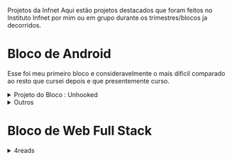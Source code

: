 Projetos da Infnet
Aqui estão projetos destacados que foram feitos no Instituto Infnet por mim ou em grupo durante os trimestres/blocos ja decorridos.

# Bloco de Android
Esse foi meu primeiro bloco e consideravelmente o mais dificil comparado ao resto que cursei depois e que presentemente curso.
<details>
  <summary>Projeto do Bloco : Unhooked</summary>

  ## Link do APK
  https://play.google.com/store/apps/details?id=com.danielgomeslipkin.unhooked.app&pli=1
  
  ## O projeto
  O projeto do bloco consistiu em criar um aplicativo hosteado na Play Store com anuncios, com integração ao Firebase e organizado com a metodologia SCRUM. Esse trabalho devia ser feito em <b>GRUPO</b>. A proposta do aplicativo é basicamente um rastreador de vicios pessoais, como cigarros, com o intuito de auxiliar o usuario para controlar ele.

  <b> NOTE QUE NÃO SOU PROFISSIONAL DE PSICANALISE OU PSICOTERAPIA E QUALQUER DADO IMPERATIVO PRESENTE NO PROJETO É SOMENTE POR RAZÕES DE TESTE E PROTOTIPO. </b>

  ## Funcionalidades Completas
  - Login com Firebase, incluindo a opção de utilizar o Facebook
  - Dados dos Vicios retirados do Firebase Realtime Storage com a biblioteca Retrofit.
  - Dados dos usuarios e os seus vicios armazenados no Firebase Firestore

## Fotos
 Notara que o design é muito arcaico e certas coisas parecem estar desalinhadas, displays como o Grafico linear não aparentam utilidade e certas funcionalidades como vicios customizados do usuario não foram   
 implementados. Isso porque a minha dupla se dissolveu bem no começo do projeto sem haver substituo pelo tamanho da turma, tambem que por ser em Scrum so me disponibilizou no maximo 2 meses, e ainda por cima mais duas matérias que requeriam a construção, mesmo que basico, de um APK completo como trabalho final. Talvez eu revisite esse projeto outro dia e aprimore ele á minha visão completa, mas a experiencia me deixou um gosto amargo na boca.

 ### Pagina de Login
<img src="https://i.imgur.com/hmMUjHy.png" width="30%">

### Dashboard
<img src="https://i.imgur.com/nK9cykG.png" width="30%">

### Configuração do Usuario
<img src="https://i.imgur.com/34dScRX.png" width="30%"><br>
Resetar Tudo retira todos os vicios do usuario e os dados relativos

### Pagina dos Vicios
<img src="https://i.imgur.com/Y3eY8zJ.png" width="30%"><br>
Era pra ter uma logo para cada vicio. Ver somente permite o usuario ter uma noção doque se trata, Add(icionar) disponibiliza a integração á conta do usuario.

### Pagina de Customização de Vicio
<img src="https://i.imgur.com/A1ZTvIA.png" width="30%">
<img src="https://i.imgur.com/1KH2TZP.png" width="30%">

### Pagina de Visualização do Vicio
<img src="https://i.imgur.com/NVZXCfO.png" width="30%"><br>
Fatos circulam aleatoriamente, a frase em cima não.<br>

<img src="https://i.imgur.com/yQBq9K4.png" width="30%"><br>
Ao clica Adicionar Uso, voce seleciona uma data e adicione as horas usadas (TV por exemplo) ou unidades usadas (cigarros pro exemplo) naquela data. O aplicativo disponibilizara esses pontos de uso no Grafico e te dara uma Avaliação Geral de acordo com uma media arbitraria. Se por exemplo voce fumou 5 cigarros essa semana, sua avaliação sera "Boa".

## Detalhes Técnicos
### SCRUM
<img src="https://i.imgur.com/Xgdmy6e.png" width="90%">

### Realtime Database
<img src="https://i.imgur.com/Fou6q6V.png" width="90%">

### Firestore
<img src="https://i.imgur.com/QyIqKd0.png" width="90%">
</details>

<details>
  <summary>Outros</summary>

  ## Criador de Personagem RPG
  Esse foi um mini-projeto que visava aplicar nosso conhecimento de Intents e a transição entre Atividades/Paginas diferentes no Aplicativo. Eu tive a ideia de criar um criador de personagem para um RPG ficticio. O projeto original não salvava os personagens criados após fechar o aplicativo pela falta de experiencia, por isso adicionei rapidinho uma integração com o sistema de arquivos interno do Android recentemente.

  O codigo esta na ramificação [android_mikes_mmo](https://github.com/Bagelboi/Infnet-Projetos/tree/android_mikes_mmo)

 ### Pagina de Criação
  <img src="https://i.imgur.com/Ot4t6a1.png" width="30%"><br>
  O botão Classe vai para a seleção de Classe, Logo abre uma intent de escolher imagem do dispositivo e mudar a logo em cima do formulario e Creditos vai para a pagina de creditos

  ### Pagina de Seleção de Classe
  <img src="https://i.imgur.com/OZzAmos.png" width="30%"><br>
  As habilidades são marcadas se o nivel determinado na criação iguala ou supera o nivel da habilidade

  ### Pagina de Personagens criados
  <img src="https://i.imgur.com/Kukp6Qn.png" width="30%">
  <img src="https://i.imgur.com/KPfvzMC.png" width="30%"><br>
  O (+) adiciona um personagem novo e a lixeira apaga
  
  ### Pagina de Creditos
  <img src="https://i.imgur.com/XmVVJeJ.png" width="30%">


  ## Aplicativo de Notas
  Esse foi o trabalho final de uma disciplina que visava testar nosso conhecimento de Keystores, Anuncios, Arquivos Criptografados, Autenticação Firebase e Permissões (Principalmente relacionadas á Localização do usuario).

  ### Pagina Pre-Login
  <img src="https://i.imgur.com/QXdEiB6.png" width="30%">
  
  ### Pagina de Login
  <img src="https://i.imgur.com/3em1C9P.png" width="30%">

  ### Pagina de Notas
  <img src="https://i.imgur.com/c1yWg0L.png" width="30%">
  <img src="https://i.imgur.com/acxWkSr.png" width="30%"><br>
  Ao clicar o sifrão, se estivesse integrado o aplicativo á Play Store, um pagamento seria requisitado para comprar a versão premium da secunda figura (Sem anuncios). Mas ao clicar, ja dispõe ela de graça.

  ### Pagina de Criação de Nota
  <img src="https://i.imgur.com/VPLLa7y.png" width="30%"><br>
  O logo de localização pede a permissão de local. Os outros dois logos são para selecionar ou tirar foto para a nota. Ela então é salva como um arquivo criptografado e somente acessivel se o usuario logado for o que criou a nota.
  
</details>

# Bloco de Web Full Stack
<details>
  <summary>4reads</summary>
</details>
